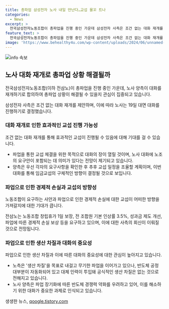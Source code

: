 ```yaml
---
title: 총파업 삼성전자 노사 내일 만난다…교섭 물꼬 트나
categories:
  - News
excerpt: >
  전국삼성전자노동조합이 총파업을 진행 중인 가운데 삼성전자 사측은 조건 없는 대화 재개를 제안했다. 전국삼성전자노동조합은 19일 대화를 재개하기로 합의했고, 노사 양측은 임금교섭의 물꼬가 트일지 주목되고 있다. 이에 따라 양측은 각자 요구안을 확인한 뒤 추후 교섭 일정을 정할 계획이다. 전삼노는 생산 차질을 목표로 내걸고 무기한 파업을 이어가고 있지만, 반도체 공정 대부분이 자동화되고 대체 인력이 투입돼 공식적인 생산 차질은 없는 것으로 알려졌다.
feature_text: >
  전국삼성전자노동조합이 총파업을 진행 중인 가운데 삼성전자 사측은 조건 없는 대화 재개를 제안했다. 전국삼성전자노동조합은 19일 대화를 재개하기로 합의했고, 노사 양측은 임금교섭의 물꼬가 트일지 주목되고 있다. 이에 따라 양측은 각자 요구안을 확인한 뒤 추후 교섭 일정을 정할 계획이다. 전삼노는 생산 차질을 목표로 내걸고 무기한 파업을 이어가고 있지만, 반도체 공정 대부분이 자동화되고 대체 인력이 투입돼 공식적인 생산 차질은 없는 것으로 알려졌다.
image: 'https://www.behealthy4u.com/wp-content/uploads/2024/06/unnamed-file.png'
---
```


<p><img src="https://www.behealthy4u.com/wp-content/uploads/2024/06/unnamed-file.png" alt="info 속보" /></p>

<h2 data-ke-size="size26">노사 대화 재개로 총파업 상황 해결될까</h2>

<p>전국삼성전자노동조합(이하 전삼노)이 총파업을 진행 중인 가운데, 노사 양측이 대화를 재개하기로 합의하여 총파업 상황이 해결될 수 있을지 관심이 집중되고 있습니다.</p>

<p data-ke-size="size16">삼성전자 사측은 조건 없는 대화 재개를 제안하며, 이에 따라 노사는 19일 대면 대화를 진행하기로 결정했습니다.</p>

<h3>대화 재개로 인한 효과적인 교섭 진행 가능성</h3>

<p>조건 없는 대화 재개를 통해 효과적인 교섭이 진행될 수 있음에 대해 기대를 걸 수 있습니다.</p>

<ul>
    <li>파업을 통한 교섭 체결을 위한 목적으로 대화의 장이 열릴 것이며, 노사 대화에 노조의 요구안이 포함되는 데 의미가 있다는 전망이 제기되고 있습니다.</li>
    <li>양측은 우선 각자의 요구사항을 확인한 후 추후 교섭 일정을 조율할 계획이며, 이번 대화를 통해 임금교섭의 구체적인 방향이 결정될 것으로 보입니다.</li>
</ul>

<h3>파업으로 인한 경제적 손실과 교섭의 방향성</h3>

<p>노동조합이 요구하는 사안과 파업으로 인한 경제적 손실에 대한 교섭이 어떠한 방향을 가져갈지에 대한 기대가 큽니다.</p>

<p data-ke-size="size16">전삼노는 노동조합 창립휴가 1일 보장, 전 조합원 기본 인상률 3.5%, 성과금 제도 개선, 파업에 따른 경제적 손실 보상 등을 요구하고 있으며, 이에 대한 사측의 회신이 이뤄질 것으로 전망됩니다.</p>

<h3>파업으로 인한 생산 차질과 대화의 중요성</h3>

<p>파업으로 인한 생산 차질과 이에 따른 대화의 중요성에 대한 관심이 높아지고 있습니다.</p>

<ul>
    <li>노측은 '생산 차질'을 목표로 내걸고 무기한 파업을 이어가고 있으나, 반도체 공정 대부분이 자동화되어 있고 대체 인력이 투입돼 공식적인 생산 차질은 없는 것으로 전해지고 있습니다.</li>
    <li>노사 양측은 파업 장기화에 따른 반도체 경쟁력 약화를 우려하고 있어, 이를 해소하기 위한 대화가 중요한 과제로 인식되고 있습니다.</li>
</ul>

<p data-ke-size="size16"></p>
생생한 뉴스, <a href="https://qoogle.tistory.com" rel="dofollow">qoogle.tistory.com</a>



